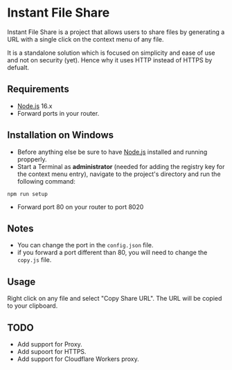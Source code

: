 # Instant File Share

Instant File Share is a project that allows users to share files by generating a URL with a single click on the context menu of any file.

It is a standalone solution which is focused on simplicity and ease of use and not on security (yet). Hence why it uses HTTP instead of HTTPS by defualt.



## Requirements

- [Node.js](https://nodejs.org/en/) 16.x
- Forward ports in your router.


## Installation on Windows

- Before anything else be sure to have [Node.js](https://nodejs.org/en/) installed and running propperly.
- Start a Terminal as **administrator** (needed for adding the registry key for the context menu entry), navigate to the project's directory and run the following command:

```
npm run setup
```

- Forward port 80 on your router to port 8020

## Notes

- You can change the port in the `config.json` file.
- if you forward a port different than 80, you will need to change the `copy.js` file.

## Usage

Right click on any file and select "Copy Share URL".
The URL will be copied to your clipboard.

## TODO

- Add support for Proxy.
- Add supoort for HTTPS.
- Add support for Cloudflare Workers proxy.